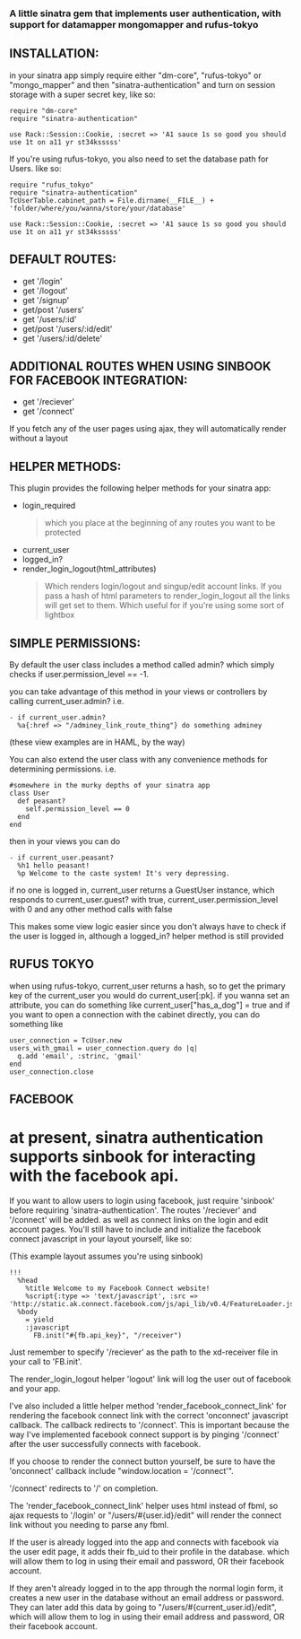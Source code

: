 ### A little sinatra gem that implements user authentication, with support for datamapper mongomapper and rufus-tokyo

## INSTALLATION:

in your sinatra app simply require either "dm-core", "rufus-tokyo" or "mongo_mapper" and then "sinatra-authentication" and turn on session storage
with a super secret key, like so:

    require "dm-core"
    require "sinatra-authentication"

    use Rack::Session::Cookie, :secret => 'A1 sauce 1s so good you should use 1t on a11 yr st34ksssss'

  If you're using rufus-tokyo, you also need to set the database path for Users. like so:

    require "rufus_tokyo"
    require "sinatra-authentication"
    TcUserTable.cabinet_path = File.dirname(__FILE__) + 'folder/where/you/wanna/store/your/database'

    use Rack::Session::Cookie, :secret => 'A1 sauce 1s so good you should use 1t on a11 yr st34ksssss'

## DEFAULT ROUTES:

* get      '/login'
* get      '/logout'
* get      '/signup'
* get/post '/users'
* get       '/users/:id'
* get/post  '/users/:id/edit'
* get       '/users/:id/delete'

## ADDITIONAL ROUTES WHEN USING SINBOOK FOR FACEBOOK INTEGRATION:

* get      '/reciever'
* get      '/connect'

If you fetch any of the user pages using ajax, they will automatically render without a layout

## HELPER METHODS:

This plugin provides the following helper methods for your sinatra app:

* login_required
  > which you place at the beginning of any routes you want to be protected
* current_user
* logged_in?
* render_login_logout(html_attributes)
  > Which renders login/logout and singup/edit account links.
If you pass a hash of html parameters to render_login_logout all the links will get set to them.
Which useful for if you're using some sort of lightbox

## SIMPLE PERMISSIONS:

By default the user class includes a method called admin? which simply checks
if user.permission_level == -1.

you can take advantage of  this method in your views or controllers by calling
current_user.admin?
i.e.

    - if current_user.admin?
      %a{:href => "/adminey_link_route_thing"} do something adminey

(these view examples are in HAML, by the way)

You can also extend the user class with any convenience methods for determining permissions.
i.e.

    #somewhere in the murky depths of your sinatra app
    class User
      def peasant?
        self.permission_level == 0
      end
    end

then in your views you can do

    - if current_user.peasant?
      %h1 hello peasant!
      %p Welcome to the caste system! It's very depressing.

if no one is logged in, current_user returns a GuestUser instance, which responds to current_user.guest?
with true, current_user.permission_level with 0 and any other method calls with false

This makes some view logic easier since you don't always have to check if the user is logged in,
although a logged_in? helper method is still provided

## RUFUS TOKYO

when using rufus-tokyo, current_user returns a hash, so to get the primary key of the current_user you would do current_user[:pk].
if you wanna set an attribute, you can do something like current_user["has_a_dog"] = true
and if you want to open a connection with the cabinet directly, you can do something like

    user_connection = TcUser.new
    users_with_gmail = user_connection.query do |q|
      q.add 'email', :strinc, 'gmail'
    end
    user_connection.close

## FACEBOOK

# at present, sinatra authentication supports sinbook for interacting with the facebook api.

If you want to allow users to login using facebook, just require 'sinbook' before requiring 'sinatra-authentication'.
The routes '/reciever' and '/connect' will be added. as well as connect links on the login and edit account pages.
You'll still have to include and initialize the facebook connect javascript in your layout yourself, like so:

(This example layout assumes you're using sinbook)

    !!!
      %head
        %title Welcome to my Facebook Connect website!
        %script{:type => 'text/javascript', :src => 'http://static.ak.connect.facebook.com/js/api_lib/v0.4/FeatureLoader.js.php/en_US'}
      %body
        = yield
        :javascript
          FB.init("#{fb.api_key}", "/receiver")

Just remember to specify '/reciever' as the path to the xd-receiver file in your call to 'FB.init'.

The render_login_logout helper 'logout' link will log the user out of facebook and your app.

I've also included a little helper method 'render_facebook_connect_link' for rendering the facebook connect link with the correct 'onconnect' javascript callback.
The callback redirects to '/connect'.
This is important because the way I've implemented facebook connect support is by pinging '/connect' after the user
successfully connects with facebook.

If you choose to render the connect button yourself, be sure to have the 'onconnect' callback include "window.location = '/connect'".

'/connect' redirects to '/' on completion.

The 'render_facebook_connect_link' helper uses html instead of fbml, so ajax requests to '/login' or "/users/#{user.id}/edit"
will render the connect link without you needing to parse any fbml.

If the user is already logged into the app and connects with facebook via the user edit page,
it adds their fb_uid to their profile in the database.
which will allow them to log in using their email and password, OR their facebook account.

If they aren't already logged in to the app through the normal login form,
it creates a new user in the database without an email address or password.
They can later add this data by going to "/users/#{current_user.id}/edit",
which will allow them to log in using their email address and password, OR their facebook account.
